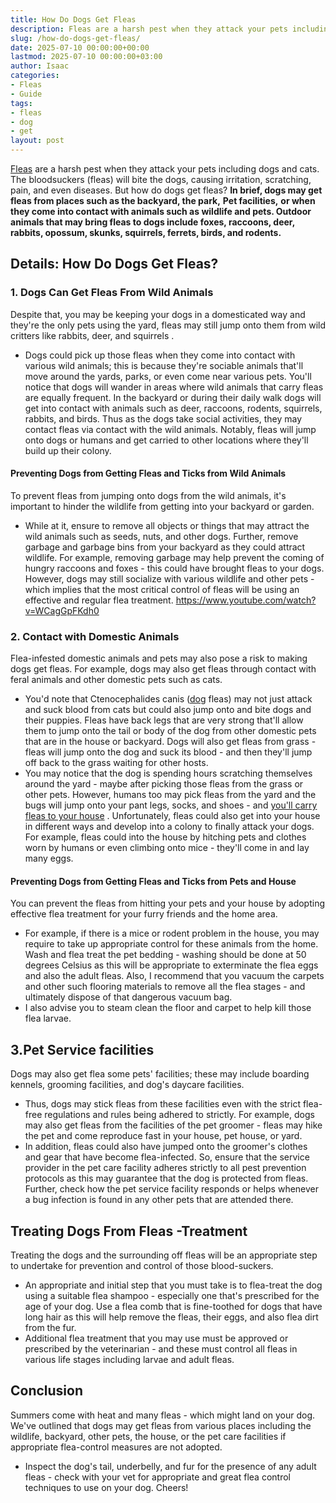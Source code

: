 ```yaml
---
title: How Do Dogs Get Fleas
description: Fleas are a harsh pest when they attack your pets including dogs and cats. The bloodsuckers fleas will bite the dogs, causing irritation, scratching, pain,...
slug: /how-do-dogs-get-fleas/
date: 2025-07-10 00:00:00+00:00
lastmod: 2025-07-10 00:00:00+03:00
author: Isaac
categories:
- Fleas
- Guide
tags:
- fleas
- dog
- get
layout: post
---
```

[Fleas](https://pestpolicy.com/best-dog-backpack-carrier-for-hiking/) are a harsh pest when they attack your pets including dogs and cats. The bloodsuckers (fleas) will bite the dogs, causing irritation, scratching, pain, and even diseases. But how do dogs get fleas?
**In brief, dogs may get fleas from places such as the backyard, the park,**
**Pet facilities,**
**or when they come into contact with animals such as wildlife and pets. Outdoor animals that may bring fleas to dogs include foxes, raccoons, deer, rabbits, opossum, skunks, squirrels, ferrets, birds, and rodents.**
## Details: How Do Dogs Get Fleas?
### 1. Dogs Can Get Fleas From Wild Animals
Despite that, you may be keeping your dogs in a domesticated way and they're the only pets using the yard, fleas may still jump onto them from wild critters like rabbits, deer, and
squirrels
.
- Dogs could pick up those fleas when they come into contact with various wild animals; this is because they're sociable animals that'll move around the yards, parks, or even come near various pets.
You'll notice that dogs will wander in areas where wild animals that carry fleas are equally frequent. In the backyard or during their daily walk dogs will get into contact with animals such as
deer, raccoons, rodents, squirrels, rabbits, and birds.
Thus as the dogs take social activities, they may contact fleas via contact with the wild animals. Notably, fleas will jump onto dogs or humans and get carried to other locations where they'll build up their colony.
#### Preventing Dogs from Getting Fleas and Ticks from Wild Animals
To prevent fleas from jumping onto dogs from the wild animals, it's important to hinder the wildlife from getting into your backyard or garden.
- While at it, ensure to remove all objects or things that may attract the wild animals such as seeds, nuts, and other dogs.
Further, remove garbage and garbage bins from your backyard as they could attract wildlife. For example, removing garbage may help prevent the coming of hungry
raccoons and foxes - this could have brought fleas to your dogs.
However, dogs may still socialize with various wildlife and other pets -which implies that the most critical control of fleas will be using an effective and regular flea treatment.
https://www.youtube.com/watch?v=WCagGpFKdh0
### 2. Contact with Domestic Animals
Flea-infested domestic animals and pets may also pose a risk to making dogs get fleas. For example, dogs may also get fleas through contact with feral animals and other domestic pets such as cats.
- You'd note that Ctenocephalides canis ([dog](https://pestpolicy.com/best-dog-beds/) fleas) may not just attack and suck blood from cats but could also jump onto and bite dogs and their puppies.
Fleas have back legs that are very strong that'll allow them to jump onto the tail or body of the dog from other domestic pets that are in the house or backyard.
Dogs will also get fleas from grass - fleas will jump onto the dog and suck its blood - and then they'll jump off back to the grass waiting for other hosts.
- You may notice that the dog is spending hours scratching themselves around the yard - maybe after picking those fleas from the grass or other pets.
However, humans too may pick fleas from the yard and the bugs will jump onto your pant legs, socks, and shoes - and
[you'll carry fleas to your house](https://pestpolicy.com/can-humans-carry-fleas-from-one-home-to-another/)
.
Unfortunately, fleas could also get into your house in different ways and develop into a colony to finally attack your dogs. For example, fleas could into the house by
hitching pets and clothes worn by humans or even climbing onto mice - they'll come in and lay many eggs.
#### Preventing Dogs from Getting Fleas and Ticks from Pets and House
You can prevent the fleas from hitting your pets and your house by adopting effective flea treatment for your
furry friends and the home area.
- For example, if there is a mice or rodent problem in the house, you may require to take up appropriate control for these animals from the home.
Wash and flea treat the pet bedding - washing should be done at 50 degrees Celsius as this will be appropriate to exterminate the flea eggs and also the adult fleas.
Also, I recommend that you vacuum the carpets and other such flooring materials to remove all the flea stages - and ultimately dispose of that dangerous vacuum bag.
- I also advise you to steam clean the floor and carpet to help kill those flea larvae.
## 3.**Pet Service facilities**
Dogs may also get flea some pets' facilities; these may include
boarding kennels, grooming facilities, and dog's daycare facilities.
- Thus, dogs may stick fleas from these facilities even with the strict flea-free regulations and rules being adhered to strictly.
For example, dogs may also get fleas from the facilities of the pet groomer - fleas may hike the pet and come reproduce fast in your house, pet house, or yard.
- In addition, fleas could also have jumped onto the groomer's clothes and gear that have become flea-infected.
So, ensure that the service provider in the pet care facility adheres strictly to all pest prevention
protocols as this may guarantee that the dog is protected from fleas.
Further, check how the pet service facility responds or helps whenever a bug infection is found in any other pets that are attended there.
## Treating Dogs From Fleas -**Treatment**
Treating the dogs and the surrounding off fleas will be an appropriate step to undertake for prevention and control of those blood-suckers.
- An appropriate and initial step that you must take is to flea-treat the dog using a suitable flea shampoo - especially one that's prescribed for the age of your dog.
Use a flea comb that is fine-toothed for dogs that have long hair as this will help remove the fleas, their eggs, and also flea dirt from the fur.
- Additional flea treatment that you may use must be approved or prescribed by the veterinarian - and these must control all fleas in various life stages including larvae and adult fleas.
## Conclusion
Summers come with heat and many fleas - which might land on your dog. We've outlined that dogs may get fleas from various places including the wildlife, backyard, other pets, the house, or the pet care facilities if appropriate flea-control measures are not adopted.
- Inspect the dog's tail, underbelly, and fur for the presence of any adult fleas - check with your vet for appropriate and great flea control techniques to use on your dog.
Cheers!